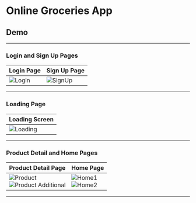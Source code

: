 # Online Groceries App

## Demo

---

### Login and Sign Up Pages

| Login Page | Sign Up Page |
|------------|--------------|
| ![Login](https://github.com/user-attachments/assets/8a86c779-8d5c-42c4-acf5-b383d9cbbb58) | ![SignUp](https://github.com/user-attachments/assets/76781245-df08-4447-ad37-ade1a2a49605) |

---

### Loading Page

| Loading Screen |
|----------------|
| ![Loading](https://github.com/user-attachments/assets/eab4da2f-af85-47fa-a74a-60d6acc1b145) |

---

### Product Detail and Home Pages

| Product Detail Page | Home Page |
|---------------------|-----------|
| ![Product](https://github.com/user-attachments/assets/b9131932-5a7a-4e2f-bb5a-a0493a3ccbbf)<br>![Product Additional](https://github.com/user-attachments/assets/c6c2094c-b8e9-492a-89c4-92c3595bedbd) | ![Home1](https://github.com/user-attachments/assets/e2d05856-8cd2-4cdb-ad8f-8601167f28d2)<br>![Home2](https://github.com/user-attachments/assets/4ecb282b-771a-4dba-98bb-d07c39c8151b) |

---
